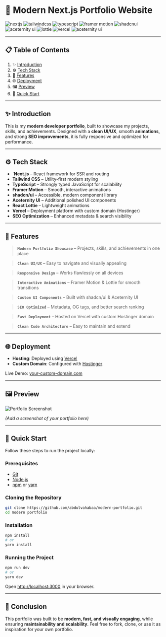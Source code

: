 # 🚀 Modern Next.js Portfolio Website

<div>
  <img src="https://img.shields.io/badge/-Next.js-black?style=for-the-badge&logo=nextdotjs&logoColor=white" alt="nextjs" />
  <img src="https://img.shields.io/badge/-Tailwind_CSS-black?style=for-the-badge&logo=tailwindcss&logoColor=white&color=06B6D4" alt="tailwindcss" />
  <img src="https://img.shields.io/badge/-TypeScript-black?style=for-the-badge&logo=typescript&logoColor=white&color=3178C6" alt="typescript" />
  <img src="https://img.shields.io/badge/-Framer_Motion-black?style=for-the-badge&logo=framer&logoColor=white&color=0055FF" alt="framer motion" />
  <img src="https://img.shields.io/badge/-shadcn ui-black?style=for-the-badge&logo=shadcnui&logoColor=white&color=0A0A0A" alt="shadcnui" />
  <img src="https://img.shields.io/badge/-Aceternity_UI-black?style=for-the-badge&logo=react&logoColor=white&color=6D28D9" alt="aceternity ui" />
  <img src="https://img.shields.io/badge/-React_Lottie-black?style=for-the-badge&logo=react&logoColor=black&color=61DAFB" alt="lottie" />
  <img src="https://img.shields.io/badge/-Vercel_Deploy-black?style=for-the-badge&logo=vercel&logoColor=white&color=000000" alt="vercel" />
  <img src="https://img.shields.io/badge/-Hostinger-black?style=for-the-badge&logo=Hostinger&logoColor=white&color=6D28D9" alt="aceternity ui" />
</div>

---

## 📋 Table of Contents

1. ✨ [Introduction](#introduction)
2. ⚙️ [Tech Stack](#tech-stack)
3. 🔋 [Features](#features)
4. 🌐 [Deployment](#deployment)
5. 🖼️ [Preview](#preview)
6. 🔖 [Quick Start](#quick-start)

---

## ✨ Introduction

This is my **modern developer portfolio**, built to showcase my projects, skills, and achievements. Designed with a **clean UI/UX**, smooth **animations**, and strong **SEO improvements**, it is fully responsive and optimized for performance.

---

## ⚙️ Tech Stack

- `**Next.js** – React framework for SSR and routing
- **Tailwind CSS** – Utility-first modern styling
- **TypeScript** – Strongly typed JavaScript for scalability
- **Framer Motion** – Smooth, interactive animations
- **shadcn/ui** – Accessible, modern component library
- **Aceternity UI** – Additional polished UI components
- **React Lottie** – Lightweight animations
- **Vercel** – Deployment platform with custom domain (Hostinger)
- **SEO Optimization** – Enhanced metadata & search visibility

---

## 🔋 Features

> **`Modern Portfolio Showcase`** – Projects, skills, and achievements in one place

> **`Clean UI/UX`** – Easy to navigate and visually appealing

> **`Responsive Design`** – Works flawlessly on all devices

> **`Interactive Animations`** – Framer Motion & Lottie for smooth transitions

> **`Custom UI Components`** – Built with shadcn/ui & Aceternity UI

> **`SEO Optimized`** – Metadata, OG tags, and better search ranking

> **`Fast Deployment`** – Hosted on Vercel with custom Hostinger domain

> **`Clean Code Architecture`** – Easy to maintain and extend

---

## 🌐 Deployment

- **Hosting**: Deployed using [Vercel](https://vercel.com/)
- **Custom Domain**: Configured with [Hostinger](https://www.hostinger.com/)

Live Demo: [your-custom-domain.com](https://your-custom-domain.com)

---

## 🖼️ Preview

![Portfolio Screenshot](./public/preview.png)

_(Add a screenshot of your portfolio here)_

---

## 🔖 Quick Start

Follow these steps to run the project locally:

### **Prerequisites**

- [Git](https://git-scm.com/)
- [Node.js](https://nodejs.org/en)
- [npm](https://www.npmjs.com/) or [yarn](https://yarnpkg.com/)

### **Cloning the Repository**

```bash
git clone https://github.com/abdulvahabaa/modern-portfolio.git
cd modern portfolio
```

### **Installation**

```bash
npm install
# or
yarn install
```

### **Running the Project**

```bash
npm run dev
# or
yarn dev
```

Open [http://localhost:3000](http://localhost:3000) in your browser.

---

## 🎯 Conclusion

This portfolio was built to be **modern, fast, and visually engaging**, while ensuring **maintainability and scalability**. Feel free to fork, clone, or use it as inspiration for your own portfolio.
